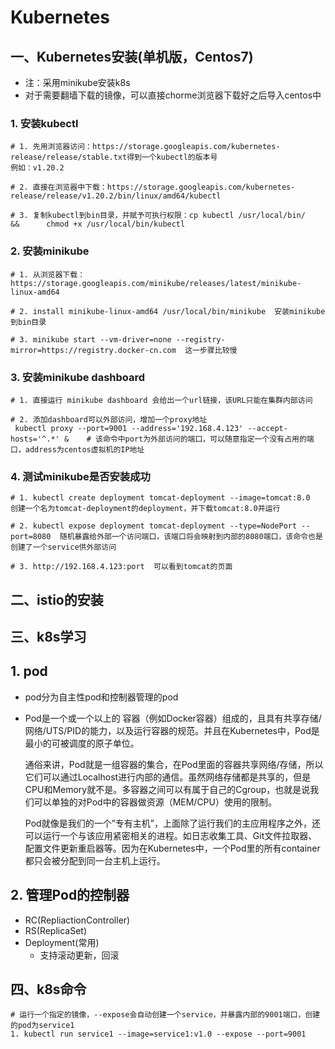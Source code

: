 # Kubernetes

## 一、Kubernetes安装(单机版，Centos7)

- 注：采用minikube安装k8s
- 对于需要翻墙下载的镜像，可以直接chorme浏览器下载好之后导入centos中

### 1. 安装kubectl

```shell
# 1. 先用浏览器访问：https://storage.googleapis.com/kubernetes-release/release/stable.txt得到一个kubectl的版本号
例如：v1.20.2

# 2. 直接在浏览器中下载：https://storage.googleapis.com/kubernetes-release/release/v1.20.2/bin/linux/amd64/kubectl

# 3. 复制kubectl到bin目录，并赋予可执行权限：cp kubectl /usr/local/bin/       &&      chmod +x /usr/local/bin/kubectl
```

### 2. 安装minikube

```shell
# 1. 从浏览器下载：https://storage.googleapis.com/minikube/releases/latest/minikube-linux-amd64

# 2. install minikube-linux-amd64 /usr/local/bin/minikube  安装minikube到bin目录

# 3. minikube start --vm-driver=none --registry-mirror=https://registry.docker-cn.com  这一步骤比较慢
```

### 3. 安装minikube dashboard

```shell
# 1. 直接运行 minikube dashboard 会给出一个url链接，该URL只能在集群内部访问

# 2. 添加dashboard可以外部访问，增加一个proxy地址
 kubectl proxy --port=9001 --address='192.168.4.123' --accept-hosts='^.*' &    # 该命令中port为外部访问的端口，可以随意指定一个没有占用的端口，address为centos虚拟机的IP地址
```

### 4. 测试minikube是否安装成功

```shell
# 1. kubectl create deployment tomcat-deployment --image=tomcat:8.0  创建一个名为tomcat-deployment的deployment，并下载tomcat:8.0并运行

# 2. kubectl expose deployment tomcat-deployment --type=NodePort --port=8080  随机暴露给外部一个访问端口，该端口将会映射到内部的8080端口，该命令也是创建了一个service供外部访问

# 3. http://192.168.4.123:port  可以看到tomcat的页面
```

## 二、istio的安装







## 三、k8s学习

## 1. pod

- pod分为自主性pod和控制器管理的pod

- Pod是一个或一个以上的 容器（例如Docker容器）组成的，且具有共享存储/网络/UTS/PID的能力，以及运行容器的规范。并且在Kubernetes中，Pod是最小的可被调度的原子单位。

  通俗来讲，Pod就是一组容器的集合，在Pod里面的容器共享网络/存储，所以它们可以通过Localhost进行内部的通信。虽然网络存储都是共享的，但是CPU和Memory就不是。多容器之间可以有属于自己的Cgroup，也就是说我们可以单独的对Pod中的容器做资源（MEM/CPU）使用的限制。

  Pod就像是我们的一个”专有主机”，上面除了运行我们的主应用程序之外，还可以运行一个与该应用紧密相关的进程。如日志收集工具、Git文件拉取器、配置文件更新重启器等。因为在Kubernetes中，一个Pod里的所有container都只会被分配到同一台主机上运行。

## 2. 管理Pod的控制器

- RC(RepliactionController)
- RS(ReplicaSet)
- Deployment(常用)
  - 支持滚动更新，回滚

## 四、k8s命令

```shell
# 运行一个指定的镜像，--expose会自动创建一个service，并暴露内部的9001端口，创建的pod为service1
1. kubectl run service1 --image=service1:v1.0 --expose --port=9001

```

